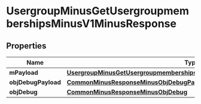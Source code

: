 
# UsergroupMinusGetUsergroupmembershipsMinusV1MinusResponse

## Properties
Name | Type | Description | Notes
------------ | ------------- | ------------- | -------------
**mPayload** | [**UsergroupMinusGetUsergroupmembershipsMinusV1MinusResponseMinusMPayload**](UsergroupMinusGetUsergroupmembershipsMinusV1MinusResponseMinusMPayload.md) |  | 
**objDebugPayload** | [**CommonMinusResponseMinusObjDebugPayload**](CommonMinusResponseMinusObjDebugPayload.md) |  |  [optional]
**objDebug** | [**CommonMinusResponseMinusObjDebug**](CommonMinusResponseMinusObjDebug.md) |  |  [optional]



